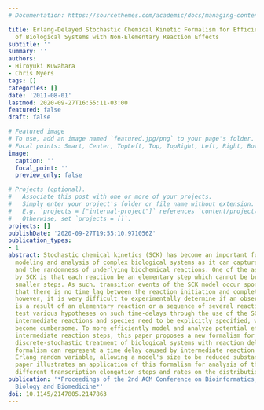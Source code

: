 ```yaml
---
# Documentation: https://sourcethemes.com/academic/docs/managing-content/

title: Erlang-Delayed Stochastic Chemical Kinetic Formalism for Efficient Analysis
  of Biological Systems with Non-Elementary Reaction Effects
subtitle: ''
summary: ''
authors:
- Hiroyuki Kuwahara
- Chris Myers
tags: []
categories: []
date: '2011-08-01'
lastmod: 2020-09-27T16:55:11-03:00
featured: false
draft: false

# Featured image
# To use, add an image named `featured.jpg/png` to your page's folder.
# Focal points: Smart, Center, TopLeft, Top, TopRight, Left, Right, BottomLeft, Bottom, BottomRight.
image:
  caption: ''
  focal_point: ''
  preview_only: false

# Projects (optional).
#   Associate this post with one or more of your projects.
#   Simply enter your project's folder or file name without extension.
#   E.g. `projects = ["internal-project"]` references `content/project/deep-learning/index.md`.
#   Otherwise, set `projects = []`.
projects: []
publishDate: '2020-09-27T19:55:10.971056Z'
publication_types:
- 1
abstract: Stochastic chemical kinetics (SCK) has become an important formalism for
  modeling and analysis of complex biological systems as it can capture the discreteness
  and the randomness of underlying biochemical reactions. One of the assumptions made
  by SCK is that each reaction be an elementary step which cannot be broken down into
  smaller steps. As such, transition events of the SCK model occur spontaneously in
  that there is no time lag between the reaction initiation and completion. In practice,
  however, it is very difficult to experimentally determine if an observed state change
  is a result of an elementary reaction or a sequence of several reaction steps. To
  test various hypotheses on such time-delays through the use of the SCK, all of the
  intermediate reactions and species need to be explicitly specified, which can quickly
  become cumbersome. To more efficiently model and analyze potential effects of such
  intermediate reaction steps, this paper proposes a new formalism for higher-level
  discrete-stochastic treatment of biological systems with reaction delays. Our new
  formalism can represent a time delay caused by intermediate reaction steps as an
  Erlang random variable, allowing a model's size to be reduced substantially. This
  paper illustrates an application of this formalism for analysis of the effect of
  different transcription elongation steps and rates on the distribution of RNA molecules.
publication: '*Proceedings of the 2nd ACM Conference on Bioinformatics, Computational
  Biology and Biomedicine*'
doi: 10.1145/2147805.2147863
---
```

